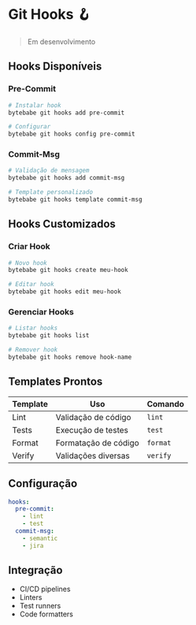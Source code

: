 # Git Hooks 🪝

> Em desenvolvimento

## Hooks Disponíveis

### Pre-Commit
```bash
# Instalar hook
bytebabe git hooks add pre-commit

# Configurar
bytebabe git hooks config pre-commit
```

### Commit-Msg
```bash
# Validação de mensagem
bytebabe git hooks add commit-msg

# Template personalizado
bytebabe git hooks template commit-msg
```

## Hooks Customizados

### Criar Hook
```bash
# Novo hook
bytebabe git hooks create meu-hook

# Editar hook
bytebabe git hooks edit meu-hook
```

### Gerenciar Hooks
```bash
# Listar hooks
bytebabe git hooks list

# Remover hook
bytebabe git hooks remove hook-name
```

## Templates Prontos

| Template | Uso | Comando |
|----------|-----|---------|
| Lint | Validação de código | `lint` |
| Tests | Execução de testes | `test` |
| Format | Formatação de código | `format` |
| Verify | Validações diversas | `verify` |

## Configuração

```yaml
hooks:
  pre-commit:
    - lint
    - test
  commit-msg:
    - semantic
    - jira
```

## Integração

- CI/CD pipelines
- Linters
- Test runners
- Code formatters